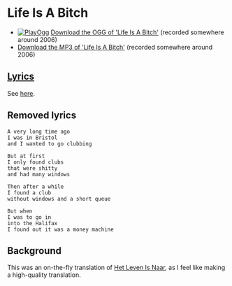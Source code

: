 # Life Is A Bitch

- [![PlayOgg](http://static.fsf.org/playogg/Play_ogg_80x15.png "I support PlayOgg!")](http://playogg.org)
  [Download the OGG of 'Life Is A Bitch'](http://www.richelbilderbeek.nl/CD05_15LifeIsAbitch.ogg)
  (recorded somewhere around 2006)
- [Download the MP3 of 'Life Is A Bitch'](http://www.richelbilderbeek.nl/CD05_15LifeIsAbitch.mp3)
  (recorded somewhere around 2006)

## [Lyrics](44_life_is_a_bitch.txt)

See [here](44_life_is_a_bitch.txt).

## Removed lyrics

```text
A very long time ago
I was in Bristol
and I wanted to go clubbing

But at first
I only found clubs
that were shitty 
and had many windows

Then after a while
I found a club
without windows and a short queue

But when
I was to go in
into the Halifax
I found out it was a money machine
```

## Background

This was an on-the-fly translation of [Het Leven Is Naar](18_het_leven_is_naar.md), as I feel
like making a high-quality translation.
